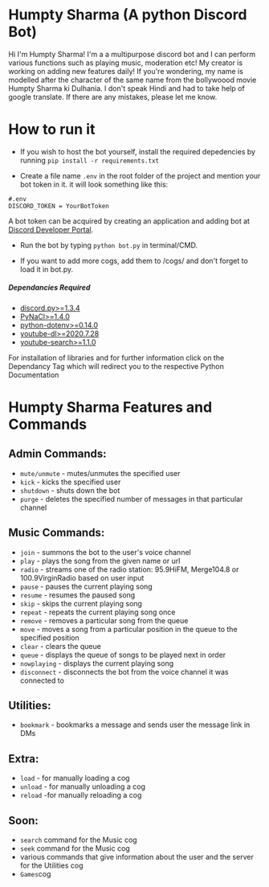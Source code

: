 # Humpty Sharma (A python Discord Bot)
Hi I'm Humpty Sharma! I'm a a multipurpose discord bot and I can perform various functions such as playing music, moderation etc! My creator is working on adding new features
daily! If you're wondering, my name is modelled after the character of the same name from the bollywoood movie Humpty Sharma ki Dulhania.
I don't speak Hindi and had to take help of google translate. If there are any mistakes, please let me know.

# How to run it
- If you wish to host the bot yourself, install the required depedencies by running ```pip install -r requirements.txt```

- Create a file name ```.env``` in the root folder of the project and mention your bot token in it.
it will look something like this:
```
#.env
DISCORD_TOKEN = YourBotToken
```
A bot token can be acquired by creating an application and adding bot at [Discord Developer Portal](https://discord.com/developers/applications).

- Run the bot by typing `python bot.py` in terminal/CMD.

- If you want to add more cogs, add them to /cogs/ and don't forget to load it in bot.py.

##### Dependancies Required
- [discord.py>=1.3.4](https://pypi.org/project/discord.py/)
- [PyNaCl>=1.4.0](https://pypi.org/project/PyNaCl/)
- [python-dotenv>=0.14.0](https://pypi.org/project/python-dotenv/)
- [youtube-dl>=2020.7.28](https://pypi.org/project/youtube_dl/)
- [youtube-search>=1.1.0](https://pypi.org/project/youtube-search/)

For installation of libraries and for further information click on the Dependancy Tag which will redirect you to the respective Python Documentation

# Humpty Sharma Features and Commands
## Admin Commands:
- ```mute/unmute``` - mutes/unmutes the specified user
- ```kick``` - kicks the specified user
- ```shutdown``` - shuts down the bot
- ```purge``` - deletes the specified number of messages in that particular channel

## Music Commands:
- ```join``` - summons the bot to the user's voice channel
- ```play``` - plays the song from the given name or url
- ```radio``` - streams one of the radio station: 95.9HiFM, Merge104.8 or 100.9VirginRadio based on user input
- ```pause``` - pauses the current playing song
- ```resume``` - resumes the paused song
- ```skip``` - skips the current playing song
- ```repeat``` - repeats the current playing song once
- ```remove``` - removes a particular song from the queue
- ```move``` - moves a song from a particular position in the queue to the specified position
- ```clear``` - clears the queue
- ```queue``` - displays the queue of songs to be played next in order
- ```nowplaying``` - displays the current playing song
- ```disconnect``` - disconnects the bot from the voice channel it was connected to

## Utilities:
- ```bookmark``` - bookmarks a message and sends user the message link in DMs

## Extra:
- ```load``` - for manually loading a cog
- ```unload``` - for manually unloading a cog
- ```reload``` -for manually reloading a cog

## Soon:
- `search` command for the Music cog
- `seek` command for the Music cog
- various commands that give information about the user and the server for the Utilities cog
- `Games`cog
